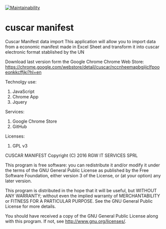 [![Maintainability](https://api.codeclimate.com/v1/badges/7790f65f1e84f87434f7/maintainability)](https://codeclimate.com/github/ruvenss/cuscar/maintainability)
# cuscar manifest
Cuscar Manifest data import 
This application will allow you to import data from a economic manifest made in Excel Sheet 
and transform it into cuscar electronic format stablished by the UN

Download last version form the Google Chrome Chrome Web Store:
<https://chrome.google.com/webstore/detail/cuscar/nccnheemapbgjijclfpooeonkkcffjki?hl=en>

Technolgy use:

1. JavaScript
2. Chrome App
3. Jquery

Services:

1. Google Chrome Store
2. GitHub

Licenses:

1. GPL v3

CUSCAR MANIFEST
Copyright (C) 2016  RGW IT SERVICES SPRL

This program is free software: you can redistribute it and/or modify
it under the terms of the GNU General Public License as published by
the Free Software Foundation, either version 3 of the License, or
(at your option) any later version.

This program is distributed in the hope that it will be useful,
but WITHOUT ANY WARRANTY; without even the implied warranty of
MERCHANTABILITY or FITNESS FOR A PARTICULAR PURPOSE.  See the
GNU General Public License for more details.

You should have received a copy of the GNU General Public License
along with this program.  If not, see <http://www.gnu.org/licenses/>.
